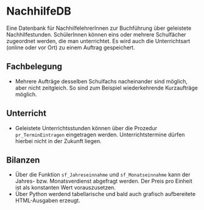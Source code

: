 # NachhilfeDB

Eine Datenbank für NachhilfelehrerInnen zur Buchführung über geleistete Nachhilfestunden.
SchülerInnen können eins oder mehrere Schulfächer zugeordnet werden, die man unterrichtet.
Es wird auch die Unterrichtsart (online oder vor Ort) zu einem Auftrag gespeichert.

## Fachbelegung
* Mehrere Aufträge desselben Schulfachs nacheinander sind möglich, aber nicht zeitgleich.
  So sind zum Beispiel wiederkehrende Kurzaufträge möglich.

## Unterricht
* Geleistete Unterrichtsstunden können über die Prozedur `pr_TerminEintragen` eingetragen werden.
  Unterrichtstermine dürfen hierbei nicht in der Zukunft liegen.
  
## Bilanzen
* Über die Funktion `sf_Jahreseinnahme` und `sf_Monatseinnahme` kann der Jahres- bzw. Monatsverdienst abgefragt werden.
  Der Preis pro Einheit ist als konstanten Wert vorauszusetzen.
* Über Python werdend tabellarische und bald auch grafisch aufbereitete HTML-Ausgaben erzeugt.
